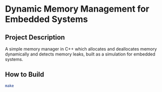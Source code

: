 # Dynamic Memory Management for Embedded Systems

## Project Description
A simple memory manager in C++ which allocates and deallocates memory dynamically and detects memory leaks, built as a simulation for embedded systems.

## How to Build
```bash
make
